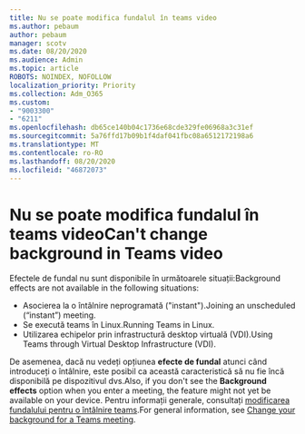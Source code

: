 ```yaml
---
title: Nu se poate modifica fundalul în teams video
ms.author: pebaum
author: pebaum
manager: scotv
ms.date: 08/20/2020
ms.audience: Admin
ms.topic: article
ROBOTS: NOINDEX, NOFOLLOW
localization_priority: Priority
ms.collection: Adm_O365
ms.custom:
- "9003300"
- "6211"
ms.openlocfilehash: db65ce140b04c1736e68cde329fe06968a3c31ef
ms.sourcegitcommit: 5a76ffd17b09b1f4daf041fbc08a6512172198a6
ms.translationtype: MT
ms.contentlocale: ro-RO
ms.lasthandoff: 08/20/2020
ms.locfileid: "46872073"
---
```

# <a name="cant-change-background-in-teams-video"></a><span data-ttu-id="32149-102">Nu se poate modifica fundalul în teams video</span><span class="sxs-lookup"><span data-stu-id="32149-102">Can't change background in Teams video</span></span>

<span data-ttu-id="32149-103">Efectele de fundal nu sunt disponibile în următoarele situații:</span><span class="sxs-lookup"><span data-stu-id="32149-103">Background effects are not available in the following situations:</span></span>

- <span data-ttu-id="32149-104">Asocierea la o întâlnire neprogramată ("instant").</span><span class="sxs-lookup"><span data-stu-id="32149-104">Joining an unscheduled (“instant”) meeting.</span></span>
- <span data-ttu-id="32149-105">Se execută teams în Linux.</span><span class="sxs-lookup"><span data-stu-id="32149-105">Running Teams in Linux.</span></span>
- <span data-ttu-id="32149-106">Utilizarea echipelor prin infrastructură desktop virtuală (VDI).</span><span class="sxs-lookup"><span data-stu-id="32149-106">Using Teams through Virtual Desktop Infrastructure (VDI).</span></span>

<span data-ttu-id="32149-107">De asemenea, dacă nu vedeți opțiunea **efecte de fundal** atunci când introduceți o întâlnire, este posibil ca această caracteristică să nu fie încă disponibilă pe dispozitivul dvs.</span><span class="sxs-lookup"><span data-stu-id="32149-107">Also, if you don't see the **Background effects** option when you enter a meeting, the feature might not yet be available on your device.</span></span> <span data-ttu-id="32149-108">Pentru informații generale, consultați [modificarea fundalului pentru o întâlnire teams](https://support.microsoft.com/office/change-your-background-for-a-teams-meeting-f77a2381-443a-499d-825e-509a140f4780).</span><span class="sxs-lookup"><span data-stu-id="32149-108">For general information, see [Change your background for a Teams meeting](https://support.microsoft.com/office/change-your-background-for-a-teams-meeting-f77a2381-443a-499d-825e-509a140f4780).</span></span>